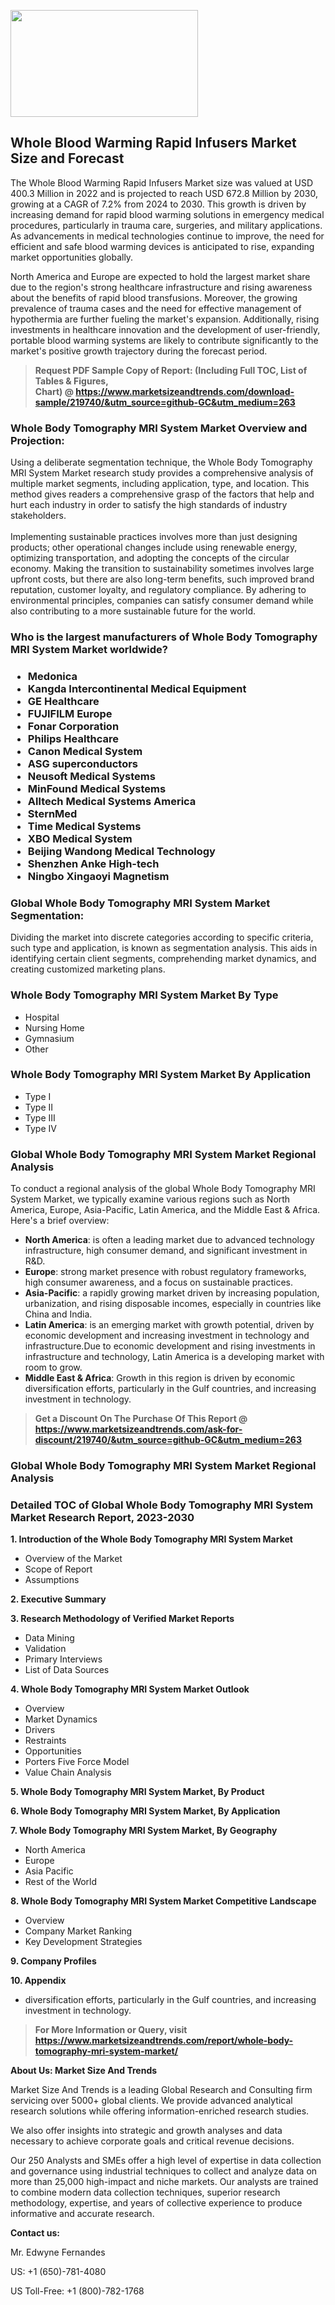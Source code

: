 <p><img class="alignnone size-medium wp-image-20088" src="https://ffe5etoiles.com/wp-content/uploads/2024/12/MST1-300x171.png" alt="" width="300" height="171" /></p><h2>Whole Blood Warming Rapid Infusers Market Size and Forecast</h2><p>The Whole Blood Warming Rapid Infusers Market size was valued at USD 400.3 Million in 2022 and is projected to reach USD 672.8 Million by 2030, growing at a CAGR of 7.2% from 2024 to 2030. This growth is driven by increasing demand for rapid blood warming solutions in emergency medical procedures, particularly in trauma care, surgeries, and military applications. As advancements in medical technologies continue to improve, the need for efficient and safe blood warming devices is anticipated to rise, expanding market opportunities globally.</p><p>North America and Europe are expected to hold the largest market share due to the region's strong healthcare infrastructure and rising awareness about the benefits of rapid blood transfusions. Moreover, the growing prevalence of trauma cases and the need for effective management of hypothermia are further fueling the market's expansion. Additionally, rising investments in healthcare innovation and the development of user-friendly, portable blood warming systems are likely to contribute significantly to the market's positive growth trajectory during the forecast period.</p></p><blockquote id="" class=""><strong>Request PDF Sample Copy of Report: (Including Full TOC, List of Tables &amp; Figures, Chart)&nbsp;@&nbsp;<strong><a href="https://www.marketsizeandtrends.com/download-sample/219740/&utm_source=github-GC&utm_medium=263" target="_blank">https://www.marketsizeandtrends.com/download-sample/219740/&utm_source=github-GC&utm_medium=263</a></strong></strong></blockquote><h3 id="" class="">Whole Body Tomography MRI System Market&nbsp;Overview and Projection:</h3><p id="" class="">Using a deliberate segmentation technique, the Whole Body Tomography MRI System Market research study provides a comprehensive analysis of multiple market segments, including application, type, and location. This method gives readers a comprehensive grasp of the factors that help and hurt each industry in order to satisfy the high standards of industry stakeholders. <br /> <br />Implementing sustainable practices involves more than just designing products; other operational changes include using renewable energy, optimizing transportation, and adopting the concepts of the circular economy. Making the transition to sustainability sometimes involves large upfront costs, but there are also long-term benefits, such improved brand reputation, customer loyalty, and regulatory compliance. By adhering to environmental principles, companies can satisfy consumer demand while also contributing to a more sustainable future for the world.</p><h3 id="" class="">Who is the largest manufacturers of&nbsp;Whole Body Tomography MRI System Market worldwide?</h3><h3 class=""><p><ul><li>Medonica </li><li> Kangda Intercontinental Medical Equipment </li><li> GE Healthcare </li><li> FUJIFILM Europe </li><li> Fonar Corporation </li><li> Philips Healthcare </li><li> Canon Medical System </li><li> ASG superconductors </li><li> Neusoft Medical Systems </li><li> MinFound Medical Systems </li><li> Alltech Medical Systems America </li><li> SternMed </li><li> Time Medical Systems </li><li> XBO Medical System </li><li> Beijing Wandong Medical Technology </li><li> Shenzhen Anke High-tech </li><li> Ningbo Xingaoyi Magnetism</li></ul></p></h3><h3 id="" class="">Global&nbsp;Whole Body Tomography MRI System Market Segmentation:</h3><p id="" class="">Dividing the market into discrete categories according to specific criteria, such type and application, is known as segmentation analysis. This aids in identifying certain client segments, comprehending market dynamics, and creating customized marketing plans.</p><h3 id="" class="">Whole Body Tomography MRI System Market&nbsp;By Type</h3><p><p><ul><li>Hospital</li><li> Nursing Home</li><li> Gymnasium</li><li> Other</p></li></ul></p></p><h3 id="" class="">Whole Body Tomography MRI System Market&nbsp;By Application</h3><p class=""><p><ul><li>Type I</li><li> Type II</li><li> Type III</li><li> Type IV</li></ul></p></p><h3 id="" class="">Global Whole Body Tomography MRI System Market Regional Analysis</h3><p id="" class="">To conduct a regional analysis of the global Whole Body Tomography MRI System Market, we typically examine various regions such as North America, Europe, Asia-Pacific, Latin America, and the Middle East &amp; Africa. Here's a brief overview:</p><ul><li><strong>North America</strong>: is often a leading market due to advanced technology infrastructure, high consumer demand, and significant investment in R&amp;D.</li><li><strong>Europe</strong>: strong market presence with robust regulatory frameworks, high consumer awareness, and a focus on sustainable practices.</li><li><strong>Asia-Pacific</strong>: a rapidly growing market driven by increasing population, urbanization, and rising disposable incomes, especially in countries like China and India.</li><li><strong>Latin America</strong>: is an emerging market with growth potential, driven by economic development and increasing investment in technology and infrastructure.Due to economic development and rising investments in infrastructure and technology, Latin America is a developing market with room to grow.</li><li><strong>Middle East &amp; Africa</strong>: Growth in this region is driven by economic diversification efforts, particularly in the Gulf countries, and increasing investment in technology.</li></ul><blockquote id="" class=""><strong>Get a Discount On The Purchase Of This Report @ <strong><a href="https://www.marketsizeandtrends.com/ask-for-discount/219740/&utm_source=github-GC&utm_medium=263" target="_blank">https://www.marketsizeandtrends.com/ask-for-discount/219740/&utm_source=github-GC&utm_medium=263</a></strong></strong></blockquote><h3 id="" class="">Global Whole Body Tomography MRI System Market Regional Analysis</h3><h3 id="" class="">Detailed TOC of Global Whole Body Tomography MRI System Market Research Report, 2023-2030</h3><p id="" class=""><strong>1. Introduction of the Whole Body Tomography MRI System Market</strong></p><ul><li>Overview of the Market</li><li>Scope of Report</li><li>Assumptions</li></ul><p id="" class=""><strong>2. Executive Summary</strong></p><p id="" class=""><strong>3. Research Methodology of Verified Market Reports</strong></p><ul><li>Data Mining</li><li>Validation</li><li>Primary Interviews</li><li>List of Data Sources</li></ul><p id="" class=""><strong>4. Whole Body Tomography MRI System Market Outlook</strong></p><ul><li>Overview</li><li>Market Dynamics</li><li>Drivers</li><li>Restraints</li><li>Opportunities</li><li>Porters Five Force Model</li><li>Value Chain Analysis</li></ul><p id="" class=""><strong>5. Whole Body Tomography MRI System Market, By Product</strong></p><p id="" class=""><strong>6. Whole Body Tomography MRI System Market, By Application</strong></p><p id="" class=""><strong>7. Whole Body Tomography MRI System Market, By Geography</strong></p><ul><li>North America</li><li>Europe</li><li>Asia Pacific</li><li>Rest of the World</li></ul><p id="" class=""><strong>8. Whole Body Tomography MRI System Market Competitive Landscape</strong></p><ul><li>Overview</li><li>Company Market Ranking</li><li>Key Development Strategies</li></ul><p id="" class=""><strong>9. Company Profiles</strong></p><p id="" class=""><strong>10. Appendix</strong></p><ul><li>diversification efforts, particularly in the Gulf countries, and increasing investment in technology.</li></ul><blockquote id="" class=""><strong>For More Information or Query, visit <strong><strong><a href="https://www.marketsizeandtrends.com/report/whole-body-tomography-mri-system-market/" target="_blank">https://www.marketsizeandtrends.com/report/whole-body-tomography-mri-system-market/</a></strong></strong></strong></blockquote><p id="" class=""><strong>About Us: Market Size And Trends</strong></p><p id="" class="">Market Size And Trends is a leading Global Research and Consulting firm servicing over 5000+ global clients. We provide advanced analytical research solutions while offering information-enriched research studies.</p><p id="" class="">We also offer insights into strategic and growth analyses and data necessary to achieve corporate goals and critical revenue decisions.</p><p id="" class="">Our 250 Analysts and SMEs offer a high level of expertise in data collection and governance using industrial techniques to collect and analyze data on more than 25,000 high-impact and niche markets. Our analysts are trained to combine modern data collection techniques, superior research methodology, expertise, and years of collective experience to produce informative and accurate research.</p><p id="" class=""><strong>Contact us:</strong></p><p id="" class="">Mr. Edwyne Fernandes</p><p id="" class="">US: +1 (650)-781-4080</p><p id="" class="">US Toll-Free: +1 (800)-782-1768</p>
